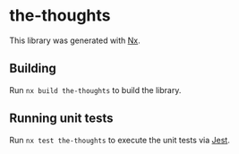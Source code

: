 # the-thoughts

This library was generated with [Nx](https://nx.dev).

## Building

Run `nx build the-thoughts` to build the library.

## Running unit tests

Run `nx test the-thoughts` to execute the unit tests via [Jest](https://jestjs.io).
